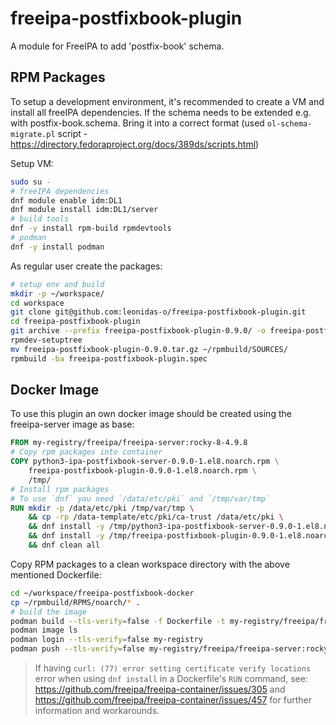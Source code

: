 # freeipa-postfixbook-plugin

A module for FreeIPA to add 'postfix-book' schema.

## RPM Packages
To setup a development environment, it's recommended to create a VM and install all freeIPA dependencies.
If the schema needs to be extended e.g. with postfix-book.schema. Bring it into a correct format (used `ol-schema-migrate.pl` script - https://directory.fedoraproject.org/docs/389ds/scripts.html)

Setup VM:
```bash
sudo su -
# freeIPA dependencies
dnf module enable idm:DL1
dnf module install idm:DL1/server
# build tools
dnf -y install rpm-build rpmdevtools
# podman
dnf -y install podman
```

As regular user create the packages:
```bash
# setup env and build
mkdir -p ~/workspace/
cd workspace
git clone git@github.com:leonidas-o/freeipa-postfixbook-plugin.git
cd freeipa-postfixbook-plugin
git archive --prefix freeipa-postfixbook-plugin-0.9.0/ -o freeipa-postfixbook-plugin-0.9.0.tar.gz HEAD
rpmdev-setuptree
mv freeipa-postfixbook-plugin-0.9.0.tar.gz ~/rpmbuild/SOURCES/
rpmbuild -ba freeipa-postfixbook-plugin.spec
```


## Docker Image

To use this plugin an own docker image should be created using the freeipa-server image as base:
```Dockerfile
FROM my-registry/freeipa/freeipa-server:rocky-8-4.9.8
# Copy rpm packages into container
COPY python3-ipa-postfixbook-server-0.9.0-1.el8.noarch.rpm \
    freeipa-postfixbook-plugin-0.9.0-1.el8.noarch.rpm \
    /tmp/
# Install rpm packages
# To use `dnf` you need `/data/etc/pki` and `/tmp/var/tmp`
RUN mkdir -p /data/etc/pki /tmp/var/tmp \
    && cp -rp /data-template/etc/pki/ca-trust /data/etc/pki \
    && dnf install -y /tmp/python3-ipa-postfixbook-server-0.9.0-1.el8.noarch.rpm \
    && dnf install -y /tmp/freeipa-postfixbook-plugin-0.9.0-1.el8.noarch.rpm \
    && dnf clean all
```

Copy RPM packages to a clean workspace directory with the above mentioned Dockerfile:
```bash
cd ~/workspace/freeipa-postfixbook-docker
cp ~/rpmbuild/RPMS/noarch/* .
# build the image
podman build --tls-verify=false -f Dockerfile -t my-registry/freeipa/freeipa-server:rocky-8-pfb-4.9.8 .
podman image ls
podman login --tls-verify=false my-registry
podman push --tls-verify=false my-registry/freeipa/freeipa-server:rocky-8-pfb-4.9.8
```
> If having `curl: (77) error setting certificate verify locations` error when using `dnf install`
> in a Dockerfile's `RUN` command, see: https://github.com/freeipa/freeipa-container/issues/305 and 
> https://github.com/freeipa/freeipa-container/issues/457 for further information and workarounds.

